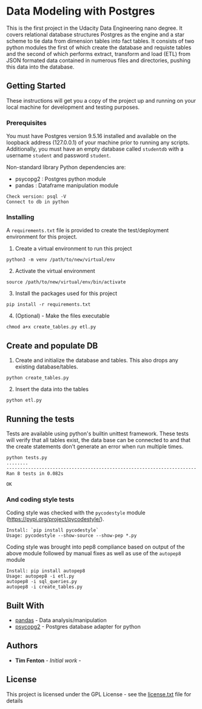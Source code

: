 # Data Modeling with Postgres

This is the first project in the Udacity Data Engineering nano degree. It covers relational database structures Postgres as the engine and a star scheme to tie data from dimension tables into fact tables. It consists of two python modules the first of which create the database and requiste tables and the second of which performs extract, transform and load (ETL) from JSON formated data contained in numerous files and directories, pushing this data into the database.

## Getting Started

These instructions will get you a copy of the project up and running on your local machine for development and testing purposes. 

### Prerequisites

You must have Postgres version 9.5.16 installed and available on the loopback address (127.0.0.1) of your machine prior to running any scripts. Additionally, you must have an empty database called `studentdb` with a username `student` and password `student`. 

Non-standard library Python dependencies are:
- psycopg2 : Postgres python module
- pandas : Dataframe manipulation module 

```
Check version: psql -V
Connect to db in python
```

### Installing

A `requirements.txt` file is provided to create the test/deployment environment for this project.

1. Create a virtual environment to run this project

```
python3 -m venv /path/to/new/virtual/env
```

2. Activate the virtual environment

```
source /path/to/new/virtual/env/bin/activate
```

3. Install the packages used for this project

```
pip install -r requirements.txt
```

4. (Optional) - Make the files executable

```
chmod a+x create_tables.py etl.py
```

## Create and populate DB

1. Create and initialize the database and tables. This also drops any existing database/tables.

```
python create_tables.py
```

2. Insert the data into the tables

```
python etl.py
```

## Running the tests

Tests are available using python's builtin unittest framework. These tests will verify that all tables exist, the data base can be connected to and that the create statements don't generate an error when run multiple times.

```
python tests.py
........
----------------------------------------------------------------------
Ran 8 tests in 0.082s

OK
```

### And coding style tests

Coding style was checked with the `pycodestyle` module (https://pypi.org/project/pycodestyle/).

```
Install: `pip install pycodestyle`
Usage: pycodestyle --show-source --show-pep *.py
```

Coding style was brought into pep8 compliance based on output of the above module followed by manual fixes as well as use of the `autopep8` module

```
Install: pip install autopep8
Usage: autopep8 -i etl.py
autopep8 -i sql_queries.py
autopep8 -i create_tables.py
```

## Built With

* [pandas](https://pandas.pydata.org) - Data analysis/manipulation
* [psycopg2](http://initd.org/psycopg/docs/) - Postgres database adapter for python

## Authors

* **Tim Fenton** - *Initial work* -

## License

This project is licensed under the GPL License - see the [license.txt](license.txt) file for details
